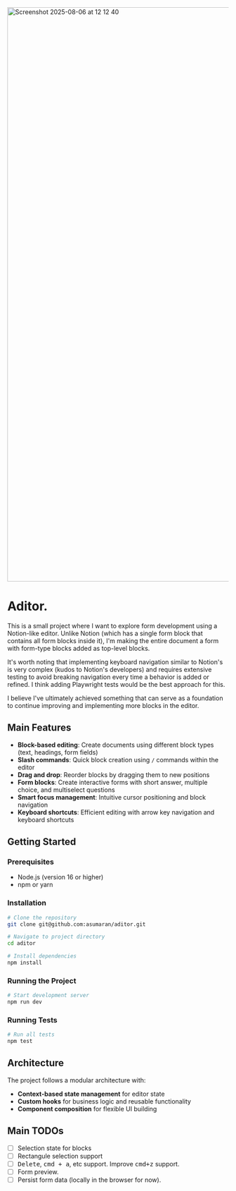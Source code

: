 
<img width="1670" height="1303" alt="Screenshot 2025-08-06 at 12 12 40" src="https://github.com/user-attachments/assets/b4e8c8d3-d08c-4b65-a65f-d0c26a83e3f6" />


# Aditor.

This is a small project where I want to explore form development using a Notion-like editor. Unlike Notion (which has a single form block that contains all form blocks inside it), I'm making the entire document a form with form-type blocks added as top-level blocks.

It's worth noting that implementing keyboard navigation similar to Notion's is very complex (kudos to Notion's developers) and requires extensive testing to avoid breaking navigation every time a behavior is added or refined. I think adding Playwright tests would be the best approach for this.

I believe I've ultimately achieved something that can serve as a foundation to continue improving and implementing more blocks in the editor.

## Main Features

- **Block-based editing**: Create documents using different block types (text, headings, form fields)
- **Slash commands**: Quick block creation using `/` commands within the editor
- **Drag and drop**: Reorder blocks by dragging them to new positions
- **Form blocks**: Create interactive forms with short answer, multiple choice, and multiselect questions
- **Smart focus management**: Intuitive cursor positioning and block navigation
- **Keyboard shortcuts**: Efficient editing with arrow key navigation and keyboard shortcuts

## Getting Started

### Prerequisites

- Node.js (version 16 or higher)
- npm or yarn

### Installation

```bash
# Clone the repository
git clone git@github.com:asumaran/aditor.git

# Navigate to project directory
cd aditor

# Install dependencies
npm install
```

### Running the Project

```bash
# Start development server
npm run dev
```

### Running Tests

```bash
# Run all tests
npm test
```

## Architecture

The project follows a modular architecture with:

- **Context-based state management** for editor state
- **Custom hooks** for business logic and reusable functionality
- **Component composition** for flexible UI building

## Main TODOs

- [ ] Selection state for blocks
- [ ] Rectangule selection support
- [ ] <kbd>Delete</kbd>, <kbd>cmd + a</kbd>, etc support. Improve <kbd>cmd+z</kbd> support.
- [ ] Form preview.
- [ ] Persist form data (locally in the browser for now).
